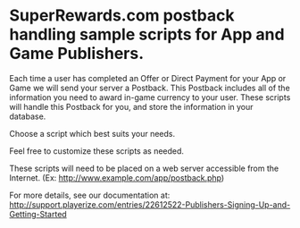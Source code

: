 SuperRewards.com postback handling sample scripts for App and Game Publishers.
==============================================================================

Each time a user has completed an Offer or Direct Payment for your App or Game we will send your server a Postback. This Postback includes all of the information you need to award in-game currency to your user. These scripts will handle this Postback for you, and store the information in your database.

Choose a script which best suits your needs. 

Feel free to customize these scripts as needed.

These scripts will need to be placed on a web server accessible from the Internet. (Ex: http://www.example.com/app/postback.php)

For more details, see our documentation at: http://support.playerize.com/entries/22612522-Publishers-Signing-Up-and-Getting-Started
